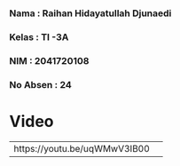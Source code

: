 ### **Nama**      : Raihan Hidayatullah Djunaedi
### **Kelas**     : TI -3A
### **NIM**       : 2041720108
### **No Absen**  : 24
# 

# Video

<table>
  <tr align="center">
    <td>https://youtu.be/uqWMwV3IB00<td>
  </tr>
 </table>

